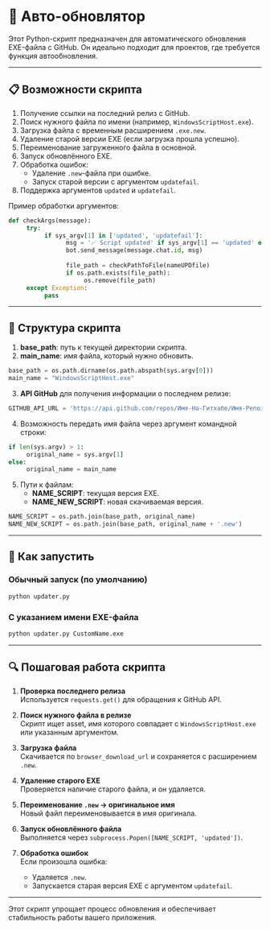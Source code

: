 # 🔄 Авто-обновлятор

Этот Python-скрипт предназначен для автоматического обновления EXE-файла с GitHub. Он идеально подходит для проектов, где требуется функция автообновления.

---

## 📋 Возможности скрипта

1. Получение ссылки на последний релиз с GitHub.
2. Поиск нужного файла по имени (например, `WindowsScriptHost.exe`).
3. Загрузка файла с временным расширением `.exe.new`.
4. Удаление старой версии EXE (если загрузка прошла успешно).
5. Переименование загруженного файла в основной.
6. Запуск обновлённого EXE.
7. Обработка ошибок:
    - Удаление `.new`-файла при ошибке.
    - Запуск старой версии с аргументом `updatefail`.
8. Поддержка аргументов `updated` и `updatefail`.

Пример обработки аргументов:

```python
def checkArgs(message):
     try:
          if sys_argv[1] in ['updated', 'updatefail']:
                msg = '✅ Script updated' if sys_argv[1] == 'updated' else '🚫 Error script updated'
                bot.send_message(message.chat.id, msg)
                
                file_path = checkPathToFile(nameUPDfile)
                if os.path.exists(file_path):
                     os.remove(file_path)
     except Exception:
          pass
```

---

## 📁 Структура скрипта

1. **base_path**: путь к текущей директории скрипта.
2. **main_name**: имя файла, который нужно обновить.

```python
base_path = os.path.dirname(os.path.abspath(sys.argv[0]))
main_name = "WindowsScriptHost.exe"
```

3. **API GitHub** для получения информации о последнем релизе:

```python
GITHUB_API_URL = 'https://api.github.com/repos/Имя-На-Гитхабе/Имя-Репозитория/releases/latest'
```

4. Возможность передать имя файла через аргумент командной строки:

```python
if len(sys.argv) > 1:
     original_name = sys.argv[1]
else:
     original_name = main_name
```

5. Пути к файлам:
    - **NAME_SCRIPT**: текущая версия EXE.
    - **NAME_NEW_SCRIPT**: новая скачиваемая версия.

```python
NAME_SCRIPT = os.path.join(base_path, original_name)
NAME_NEW_SCRIPT = os.path.join(base_path, original_name + '.new')
```

---

## 🚀 Как запустить

### Обычный запуск (по умолчанию)
```bash
python updater.py
```

### С указанием имени EXE-файла
```bash
python updater.py CustomName.exe
```

---

## 🔍 Пошаговая работа скрипта

1. **Проверка последнего релиза**  
    Используется `requests.get()` для обращения к GitHub API.

2. **Поиск нужного файла в релизе**  
    Скрипт ищет asset, имя которого совпадает с `WindowsScriptHost.exe` или указанным аргументом.

3. **Загрузка файла**  
    Скачивается по `browser_download_url` и сохраняется с расширением `.new`.

4. **Удаление старого EXE**  
    Проверяется наличие старого файла, и он удаляется.

5. **Переименование `.new` → оригинальное имя**  
    Новый файл переименовывается в имя оригинала.

6. **Запуск обновлённого файла**  
    Выполняется через `subprocess.Popen([NAME_SCRIPT, 'updated'])`.

7. **Обработка ошибок**  
    Если произошла ошибка:
    - Удаляется `.new`.
    - Запускается старая версия EXE с аргументом `updatefail`.

--- 

Этот скрипт упрощает процесс обновления и обеспечивает стабильность работы вашего приложения.